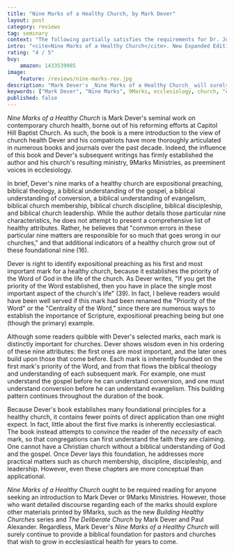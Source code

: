 ```yaml
---
title: "Nine Marks of a Healthy Church, by Mark Dever"
layout: post
category: reviews
tag: seminary
context: "The following partially satisfies the requirements for Dr. Jonathan Leeman's Local Church Doctrine & Practice class at Southeastern Baptist Theological Seminary."
intro: "<cite>Nine Marks of a Healthy Church</cite>. New Expanded Edition. By Mark Dever. Wheaton: Crossway, 2004, 287 pp., $15.99."
rating: "4 / 5"
buy:
    amazon: 1433539985
image:
    feature: /reviews/nine-marks-rev.jpg
description: "Mark Dever's _Nine Marks of a Healthy Church_ will surely continue to provide a biblical foundation for pastors and churches that wish to grow in ecclesiastical health for years to come."
keywords: ["Mark Dever", "Nine Marks", 9Marks, ecclesiology, church, "church health"]
published: false
---
```


_Nine Marks of a Healthy Church_ is Mark Dever's seminal work on contemporary church health, borne out of his reforming efforts at Capitol Hill Baptist Church. As such, the book is a mere introduction to the view of church health Dever and his compatriots have more thoroughly articulated in numerous books and journals over the past decade. Indeed, the influence of this book and Dever's subsequent writings has firmly established the author and his church's resulting ministry, 9Marks Ministries, as preeminent voices in ecclesiology.

In brief, Dever's nine marks of a healthy church are expositional preaching, biblical theology, a biblical understanding of the gospel, a biblical understanding of conversion, a biblical understanding of evangelism, biblical church membership, biblical church discipline, biblical discipleship, and biblical church leadership. While the author details those particular nine characteristics, he does not attempt to present a comprehensive list of healthy attributes. Rather, he believes that "common errors in these particular nine matters are responsible for so much that goes wrong in our churches," and that additional indicators of a healthy church grow out of these foundational nine (16).

Dever is right to identify expositional preaching as his first and most important mark for a healthy church, because it establishes the priority of the Word of God in the life of the church. As Dever writes, "If you get the priority of the Word established, then you have in place the single most important aspect of the church's life" (39). In fact, I believe readers would have been well served if this mark had been renamed the "Priority of the Word" or the "Centrality of the Word," since there are numerous ways to establish the importance of Scripture, expositional preaching being but one (though the primary) example.

Although some readers quibble with Dever's selected marks, each mark is distinctly important for churches. Dever shows wisdom even in his ordering of these nine attributes: the first ones are most important, and the later ones build upon those that come before. Each mark is inherently founded on the first mark's priority of the Word, and from that flows the biblical theology and understanding of each subsequent mark. For example, one must understand the gospel before he can understand conversion, and one must understand conversion before he can understand evangelism. This building pattern continues throughout the duration of the book.

Because Dever's book establishes many foundational principles for a healthy church, it contains fewer points of direct application than one might expect. In fact, little about the first five marks is inherently ecclesiastical. The book instead attempts to convince the reader of the *necessity* of each mark, so that congregations can first understand the faith they are claiming. One cannot have a Christian church without a biblical understanding of God and the gospel. Once Dever lays this foundation, he addresses more practical matters such as church membership, discipline, discipleship, and leadership. However, even these chapters are more conceptual than applicational.

_Nine Marks of a Healthy Church_ ought to be required reading for anyone seeking an introduction to Mark Dever or 9Marks Ministries. However, those who want detailed discourse regarding each of the marks should explore other materials printed by 9Marks, such as the new _Building Healthy Churches_ series and _The Deliberate Church_ by Mark Dever and Paul Alexander. Regardless, Mark Dever's _Nine Marks of a Healthy Church_ will surely continue to provide a biblical foundation for pastors and churches that wish to grow in ecclesiastical health for years to come.
